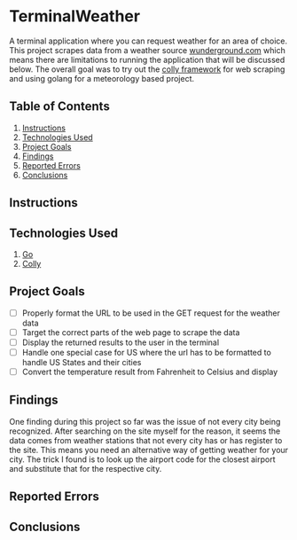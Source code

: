 # TerminalWeather
A terminal application where you can request weather for an area of choice. This project scrapes data from a weather source [wunderground.com](https://www.wunderground.com) which means there are limitations to running the application that will be discussed below. The overall goal was to try out the [colly framework](https://go-colly.org/) for web scraping and using golang for a meteorology based project. 

## Table of Contents
1. [Instructions](#instructions)
2. [Technologies Used](#technologies-used)
3. [Project Goals](#project-goals)
4. [Findings](#findings)
5. [Reported Errors](#reported-errors)
5. [Conclusions](#conclusions)

## Instructions 
## Technologies Used
1. [Go](https://go.dev)
2. [Colly](https://go-coloy.org)

## Project Goals
- [ ] Properly format the URL to be used in the GET request for the weather data
- [ ] Target the correct parts of the web page to scrape the data
- [ ] Display the returned results to the user in the terminal
- [ ] Handle one special case for US where the url has to be formatted to handle US States and their cities
- [ ] Convert the temperature result from Fahrenheit to Celsius and display

## Findings
One finding during this project so far was the issue of not every city being recognized. After searching on the site myself for the reason, it seems the data comes from weather stations that not every city has or has register to the site. This means you need an alternative way of getting weather for your city. The trick I found is to look up the airport code for the closest airport and substitute that for the respective city.

## Reported Errors
## Conclusions
